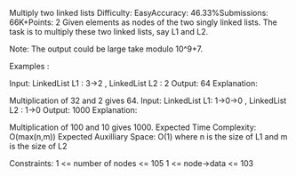 Multiply two linked lists
Difficulty: EasyAccuracy: 46.33%Submissions: 66K+Points: 2
Given elements as nodes of the two singly linked lists. The task is to multiply these two linked lists, say L1 and L2.

Note: The output could be large take modulo 10^9+7.

Examples :

Input: LinkedList L1 : 3->2 , LinkedList L2 : 2
Output: 64
Explanation: 

Multiplication of 32 and 2 gives 64.
Input: LinkedList L1: 1->0->0 , LinkedList L2 : 1->0
Output: 1000
Explanation: 

Multiplication of 100 and 10 gives 1000.
Expected Time Complexity: O(max(n,m))
Expected Auxilliary Space: O(1)
where n is the size of L1 and m is the size of L2

Constraints:
1 <= number of nodes <= 105
1 <= node->data <= 103